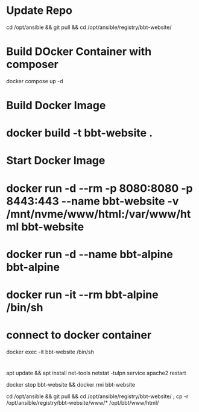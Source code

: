 # Update Repo
cd /opt/ansible && git pull && cd /opt/ansible/registry/bbt-website/

# Build DOcker Container with composer
docker compose up -d


# Build Docker Image
# docker build -t bbt-website .

# Start Docker Image
# docker run -d --rm -p 8080:8080 -p 8443:443 --name bbt-website -v /mnt/nvme/www/html:/var/www/html bbt-website
# docker run -d  --name bbt-alpine bbt-alpine



# docker run -it --rm bbt-alpine /bin/sh

# connect to docker container
docker exec -it bbt-website /bin/sh

#
apt update && apt install net-tools
netstat -tulpn
service apache2 restart

docker stop bbt-website && docker rmi bbt-website

cd /opt/ansible && git pull && cd /opt/ansible/registry/bbt-website/ ; cp -r /opt/ansible/registry/bbt-website/www/* /opt/bbt/www/html/


